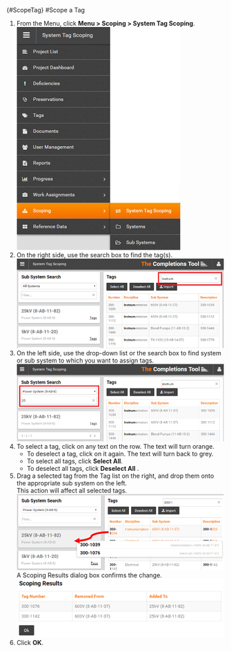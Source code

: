 {#ScopeTag}
#Scope a Tag  
1. From the Menu, click **Menu > Scoping > System Tag Scoping**.  
![Menu > Scoping > System Tag Scoping](images\MTagScoping.PNG)  
1. On the right side, use the search box to find the tag(s).   
![Find Tag Using Search Box](images\Scopingtagfilter.PNG)  
1. On the left side, use the drop-down list or the search box to find system or sub system to which you want to assign tags.  
![Find System by Category or Search Box](images\Scopingsystemfilter.PNG)
1. To select a tag, click on any text on the row. The text will turn orange. 
    * To deselect a tag, click on it again. The text will turn back to grey.
    * To select all tags, click **Select All**.
    * To deselect all tags, click **Deselect All** .  
1. Drag a selected tag from the Tag list on the right, and drop them onto the appropriate sub system on the left.  
This action will affect all selected tags.  
![Drag and drop tag(s) onto system or sub system](images\tagscopechange1.png) 
A Scoping Results dialog box confirms the change.  
![Scoping Change Confirmation](images\scopingresults.png)
1. Click **OK**.